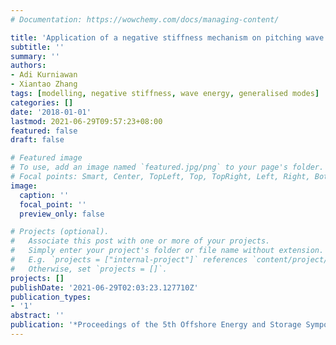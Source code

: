 ```yaml
---
# Documentation: https://wowchemy.com/docs/managing-content/

title: 'Application of a negative stiffness mechanism on pitching wave energy devices'
subtitle: ''
summary: ''
authors:
- Adi Kurniawan
- Xiantao Zhang
tags: [modelling, negative stiffness, wave energy, generalised modes]
categories: []
date: '2018-01-01'
lastmod: 2021-06-29T09:57:23+08:00
featured: false
draft: false

# Featured image
# To use, add an image named `featured.jpg/png` to your page's folder.
# Focal points: Smart, Center, TopLeft, Top, TopRight, Left, Right, BottomLeft, Bottom, BottomRight.
image:
  caption: ''
  focal_point: ''
  preview_only: false

# Projects (optional).
#   Associate this post with one or more of your projects.
#   Simply enter your project's folder or file name without extension.
#   E.g. `projects = ["internal-project"]` references `content/project/deep-learning/index.md`.
#   Otherwise, set `projects = []`.
projects: []
publishDate: '2021-06-29T02:03:23.127710Z'
publication_types:
- '1'
abstract: ''
publication: '*Proceedings of the 5th Offshore Energy and Storage Symposium*'
---
```

